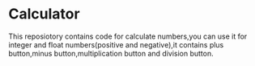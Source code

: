 # Calculator

This reposiotory contains code for calculate numbers,you can use it for integer and float numbers(positive and negative),it contains plus button,minus button,multiplication button and division button.

